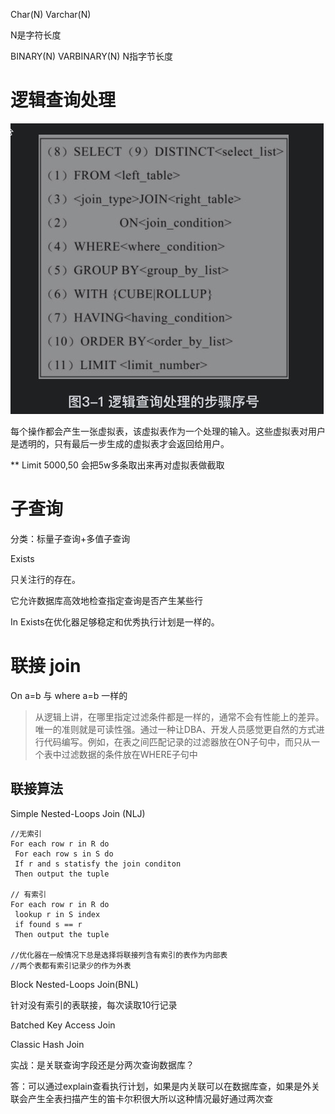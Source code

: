 Char(N) Varchar(N)

N是字符长度

BINARY(N) VARBINARY(N) N指字节长度

# 逻辑查询处理
![image.png](assert/1617246695228-9c6cc242-b53f-415a-a728-9201be6179eb.png)

每个操作都会产生一张虚拟表，该虚拟表作为一个处理的输入。这些虚拟表对用户是透明的，只有最后一步生成的虚拟表才会返回给用户。

** Limit 5000,50 会把5w多条取出来再对虚拟表做截取

# 子查询
分类：标量子查询+多值子查询

Exists

只关注行的存在。

它允许数据库高效地检查指定查询是否产生某些行

In Exists在优化器足够稳定和优秀执行计划是一样的。

# 联接 join
On a=b 与 where a=b 一样的

> 从逻辑上讲，在哪里指定过滤条件都是一样的，通常不会有性能上的差异。唯一的准则就是可读性强。通过一种让DBA、开发人员感觉更自然的方式进行代码编写。例如，在表之间匹配记录的过滤器放在ON子句中，而只从一个表中过滤数据的条件放在WHERE子句中

## 联接算法
Simple Nested-Loops Join (NLJ)
```
//无索引
For each row r in R do
 For each row s in S do
 If r and s statisfy the join conditon
 Then output the tuple

// 有索引
For each row r in R do
 lookup r in S index
 if found s == r
 Then output the tuple

//优化器在一般情况下总是选择将联接列含有索引的表作为内部表
//两个表都有索引记录少的作为外表

```
Block Nested-Loops Join(BNL)

针对没有索引的表联接，每次读取10行记录

Batched Key Access Join

Classic Hash Join

实战：是关联查询字段还是分两次查询数据库？

答：可以通过explain查看执行计划，如果是内关联可以在数据库查，如果是外关联会产生全表扫描产生的笛卡尔积很大所以这种情况最好通过两次查